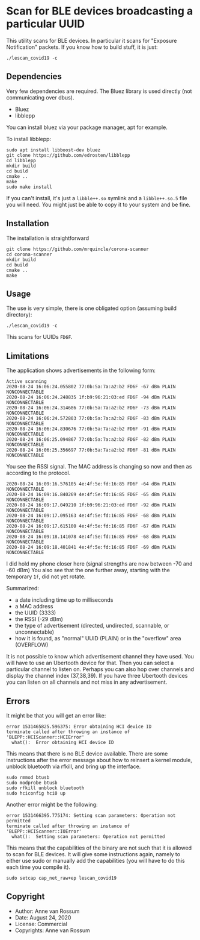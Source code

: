 # Scan for BLE devices broadcasting a particular UUID

This utility scans for BLE devices. In particular it scans for "Exposure Notification" packets. If you know how to build stuff, it is just:

	./lescan_covid19 -c

## Dependencies

Very few dependencies are required. The Bluez library is used directly (not communicating over dbus).

* Bluez
* libblepp 

You can install bluez via your package manager, apt for example.

To install libblepp:

	sudo apt install libboost-dev bluez
	git clone https://github.com/edrosten/libblepp
	cd libblepp
	mkdir build
	cd build
	cmake ..
	make
	sudo make install

If you can't install, it's just a `libble++.so` symlink and a `libble++.so.5` file you will need. You might just be able to copy it to your system and be fine.

## Installation

The installation is straightforward

	git clone https://github.com/mrquincle/corona-scanner
	cd corona-scanner
	mkdir build
	cd build
	cmake ..
	make

## Usage

The use is very simple, there is one obligated option (assuming build directory):

	./lescan_covid19 -c

This scans for UUIDs `FD6F`.

## Limitations

The application shows advertisements in the following form:


	Active scanning
	2020-08-24 16:06:24.055802 77:0b:5a:7a:a2:b2 FD6F -67 dBm PLAIN NONCONNECTABLE
	2020-08-24 16:06:24.248835 1f:b9:96:21:03:ed FD6F -94 dBm PLAIN NONCONNECTABLE
	2020-08-24 16:06:24.314686 77:0b:5a:7a:a2:b2 FD6F -73 dBm PLAIN NONCONNECTABLE
	2020-08-24 16:06:24.572803 77:0b:5a:7a:a2:b2 FD6F -83 dBm PLAIN NONCONNECTABLE
	2020-08-24 16:06:24.830676 77:0b:5a:7a:a2:b2 FD6F -91 dBm PLAIN NONCONNECTABLE
	2020-08-24 16:06:25.094867 77:0b:5a:7a:a2:b2 FD6F -82 dBm PLAIN NONCONNECTABLE
	2020-08-24 16:06:25.356697 77:0b:5a:7a:a2:b2 FD6F -81 dBm PLAIN NONCONNECTABLE

You see the RSSI signal. The MAC address is changing so now and then as according to the protocol.

	2020-08-24 16:09:16.576105 4e:4f:5e:fd:16:85 FD6F -64 dBm PLAIN NONCONNECTABLE
	2020-08-24 16:09:16.840269 4e:4f:5e:fd:16:85 FD6F -65 dBm PLAIN NONCONNECTABLE
	2020-08-24 16:09:17.049210 1f:b9:96:21:03:ed FD6F -92 dBm PLAIN NONCONNECTABLE
	2020-08-24 16:09:17.095163 4e:4f:5e:fd:16:85 FD6F -68 dBm PLAIN NONCONNECTABLE
	2020-08-24 16:09:17.615100 4e:4f:5e:fd:16:85 FD6F -67 dBm PLAIN NONCONNECTABLE
	2020-08-24 16:09:18.141078 4e:4f:5e:fd:16:85 FD6F -68 dBm PLAIN NONCONNECTABLE
	2020-08-24 16:09:18.401841 4e:4f:5e:fd:16:85 FD6F -69 dBm PLAIN NONCONNECTABLE

I did hold my phone closer here (signal strengths are now between -70 and -60 dBm) You also see that the one further away, starting with the temporary `1f`, did not yet rotate.

Summarized:

* a date including time up to milliseconds
* a MAC address
* the UUID (3333)
* the RSSI (-29 dBm)
* the type of advertisement (directed, undirected, scannable, or unconnectable)
* how it is found, as "normal" UUID (PLAIN) or in the "overflow" area (OVERFLOW)

It is not possible to know which advertisement channel they have used. You will have to use an Ubertooth device for that. Then you can select a particular channel to listen on. Perhaps you can also hop over channels and display the channel index (37,38,39). If you have three Ubertooth devices you can listen on all channels and not miss in any advertisement.

## Errors

It might be that you will get an error like:

	error 1531465825.596375: Error obtaining HCI device ID
	terminate called after throwing an instance of 'BLEPP::HCIScanner::HCIError'
	  what():  Error obtaining HCI device ID

This means that there is no BLE device available. There are some instructions after the error message about how to reinsert a kernel module, unblock bluetooth via rfkill, and bring up the interface.

    sudo rmmod btusb
    sudo modprobe btusb
    sudo rfkill unblock bluetooth
    sudo hciconfig hci0 up

Another error might be the following:

	error 1531466395.775174: Setting scan parameters: Operation not permitted
	terminate called after throwing an instance of 'BLEPP::HCIScanner::IOError'
	  what():  Setting scan parameters: Operation not permitted

This means that the capabilities of the binary are not such that it is allowed to scan for BLE devices. It will give some instructions again, namely to either use sudo or manually add the capabilities (you will have to do this each time you compile it).

    sudo setcap cap_net_raw+ep lescan_covid19

## Copyright

* Author: Anne van Rossum
* Date: August 24, 2020
* License: Commercial
* Copyrights: Anne van Rossum
